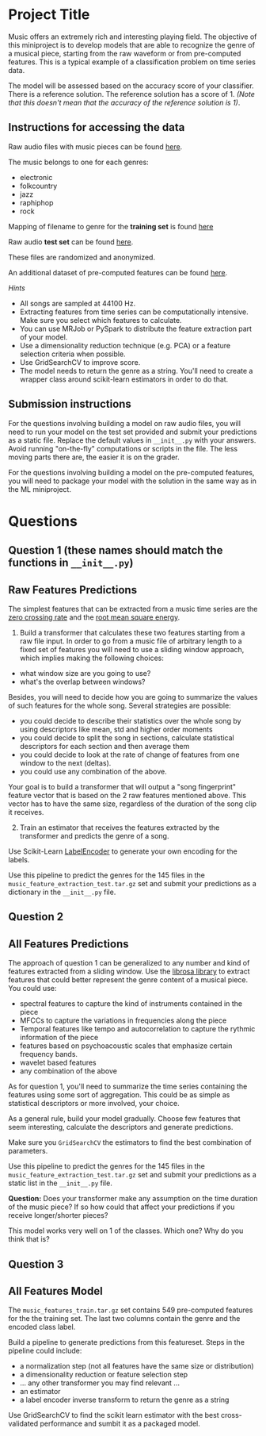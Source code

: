 # Project Title

Music offers an extremely rich and interesting playing field. The objective of this miniproject is to develop models that are able to recognize the genre of a musical piece, starting from the raw waveform or from pre-computed features. This is a typical example of a classification problem on time series data.

The model will be assessed based on the accuracy score of your classifier.  There is a reference solution.  The reference solution has a score of 1. *(Note that this doesn't mean that the accuracy of the reference solution is 1)*.

## Instructions for accessing the data

Raw audio files with music pieces can be found [here](http://thedataincubator.s3.amazonaws.com/coursedata/mldata/music_train.tar.gz).

The music belongs to one for each genres:
- electronic
- folkcountry
- jazz
- raphiphop
- rock

Mapping of filename to genre for the **training set** is found [here](http://thedataincubator.s3.amazonaws.com/coursedata/mldata/music_train_labels.csv)

Raw audio **test set** can be found [here](http://thedataincubator.s3.amazonaws.com/coursedata/mldata/music_feature_extraction_test.tar.gz).

These files are randomized and anonymized.

An additional dataset of pre-computed features can be found [here](http://thedataincubator.s3.amazonaws.com/coursedata/mldata/df_train_anon.csv).

*Hints*
- All songs are sampled at 44100 Hz.
- Extracting features from time series can be computationally intensive. Make sure you select which features to calculate.
- You can use MRJob or PySpark to distribute the feature extraction part of your model.
- Use a dimensionality reduction technique (e.g. PCA) or a feature selection criteria when possible.
- Use GridSearchCV to improve score.
- The model needs to return the genre as a string. You'll need to create a wrapper class around scikit-learn estimators in order to do that.

## Submission instructions

For the questions involving building a model on raw audio files, you will need to run your model on the test set provided and submit your predictions as a static file. 
Replace the default values in `__init__.py` with your answers. Avoid running "on-the-fly" computations or scripts in the file. The less moving parts there are, the easier it is on the grader.

For the questions involving building a model on the pre-computed features, you will need to package your model with the solution in the same way as in the ML miniproject.

# Questions

## Question 1 (these names should match the functions in `__init__.py`)
## Raw Features Predictions
The simplest features that can be extracted from a music time series are the [zero crossing rate](https://en.wikipedia.org/wiki/Zero-crossing_rate) and the [root mean square energy](https://en.wikipedia.org/wiki/Root_mean_square).

1) Build a transformer that calculates these two features starting from a raw file input.
In order to go from a music file of arbitrary length to a fixed set of features you will need to use a sliding window approach, which implies making the following choices:
- what window size are you going to use?
- what's the overlap between windows?

Besides, you will need to decide how you are going to summarize the values of such features for the whole song. Several strategies are possible:
-  you could decide to describe their statistics over the whole song by using descriptors like mean, std and higher order moments
-  you could decide to split the song in sections, calculate statistical descriptors for each section and then average them
-  you could decide to look at the rate of change of features from one window to the next (deltas).
-  you could use any combination of the above.

Your goal is to build a transformer that will output a "song fingerprint" feature vector that is based on the 2 raw features mentioned above. This vector has to have the same size, regardless of the duration of the song clip it receives.

2) Train an estimator that receives the features extracted by the transformer and predicts the genre of a song.

Use Scikit-Learn [LabelEncoder](http://scikit-learn.org/stable/modules/generated/sklearn.preprocessing.LabelEncoder.html) to generate your own encoding for the labels.

Use this pipeline to predict the genres for the 145 files in the `music_feature_extraction_test.tar.gz` set and submit your predictions as a dictionary in the `__init__.py` file.


## Question 2
## All Features Predictions
The approach of question 1 can be generalized to any number and kind of features extracted from a sliding window. Use the [librosa library](http://bmcfee.github.io/librosa/) to extract features that could better represent the genre content of a musical piece.
You could use:
- spectral features to capture the kind of instruments contained in the piece
- MFCCs to capture the variations in frequencies along the piece
- Temporal features like tempo and autocorrelation to capture the rythmic information of the piece
- features based on psychoacoustic scales that emphasize certain frequency bands.
- wavelet based features
- any combination of the above

As for question 1, you'll need to summarize the time series containing the features using some sort of aggregation. This could be as simple as statistical descriptors or more involved, your choice.

As a general rule, build your model gradually. Choose few features that seem interesting, calculate the descriptors and generate predictions.

Make sure you `GridSearchCV` the estimators to find the best combination of parameters.

Use this pipeline to predict the genres for the 145 files in the `music_feature_extraction_test.tar.gz` set and submit your predictions as a static list in the `__init__.py` file.

**Question:**
Does your transformer make any assumption on the time duration of the music piece? If so how could that affect your predictions if you receive longer/shorter pieces?

This model works very well on 1 of the classes. Which one? Why do you think that is?

## Question 3
## All Features Model
The `music_features_train.tar.gz` set contains 549 pre-computed features for the the training set. The last two columns contain the genre and the encoded class label.

Build a pipeline to generate predictions from this featureset. Steps in the pipeline could include:

- a normalization step (not all features have the same size or distribution)
- a dimensionality reduction or feature selection step
- ... any other transformer you may find relevant ...
- an estimator
- a label encoder inverse transform to return the genre as a string

Use GridSearchCV to find the scikit learn estimator with the best cross-validated performance and sumbit it as a packaged model.
